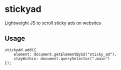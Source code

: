 # stickyad
Lightweight JS to scroll sticky ads on websites

## Usage
    stickyAd.add({
        element: document.getElementById("sticky_ad"),
        stayWithin: document.querySelector(".main")
    });